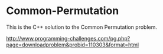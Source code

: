 # Common-Permutation

This is the C++ solution to the Common Permutation problem.

http://www.programming-challenges.com/pg.php?page=downloadproblem&probid=110303&format=html

